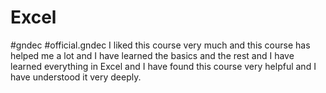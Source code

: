 # Excel
#gndec #official.gndec I liked this course very much and this course has helped me a lot and I have learned the basics and the rest and I have learned everything in Excel and I have found this course very helpful and I have understood it very deeply.
